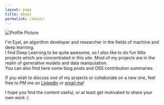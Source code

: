```yaml
---
layout: page
title: About
permalink: /about/
---
```


<img src="{{ site.baseurl }}/assets/profile.png" title="Profile Picture" class="profile">

I'm Eyal, an algorithm developer and researcher in the fields of machine and deep learning.  
I find Deep Learning to be quite awesome, so I also like to do fun little projects which are concentrated in this site. Most of my projects are in the realm of generative models and data manipulation.  
You can also find here some blog posts and OSS contribution summaries.  

If you wish to discuss one of my projects or collaborate on a new one, feel free to PM me on [LinkedIn](https://www.linkedin.com/in/eyal-zakkay-323142aa) or [email me](mailto:eyal.zakkay@gmail.com)!

I hope you find the content useful, or at least get motivated to share your own work :)
